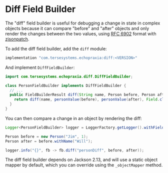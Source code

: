 # Diff Field Builder

The "diff" field builder is useful for debugging a change in state in complex objects because it can compare "before" and "after" objects and only render the changes between the two values, using [RFC 6902](https://datatracker.ietf.org/doc/html/rfc6902) format with [zjsonpatch](https://github.com/flipkart-incubator/zjsonpatch/).

To add the diff field builder, add the `diff` module:

```gradle
implementation "com.tersesystems.echopraxia:diff:<VERSION>"
```

And implement `DiffFieldBuilder`:

```java
import com.tersesystems.echopraxia.diff.DiffFieldBuilder;

class PersonFieldBuilder implements DiffFieldBuilder {
  // ...
  public FieldBuilderResult diff(String name, Person before, Person after) {
    return diff(name, personValue(before), personValue(after), Field.class);
  }
}
```

You can then compare a change in an object by rendering the diff:

```java
Logger<PersonFieldBuilder> logger = LoggerFactory.getLogger().withFieldBuilder(PersonFieldBuilder.instance);

Person before = new Person("Jim", 1);
Person after = before.withName("Will");

logger.info("{}", fb -> fb.diff("personDiff", before, after));
```

The diff field builder depends on Jackson 2.13, and will use a static object mapper by default, which you can override using the `_objectMapper` method.
